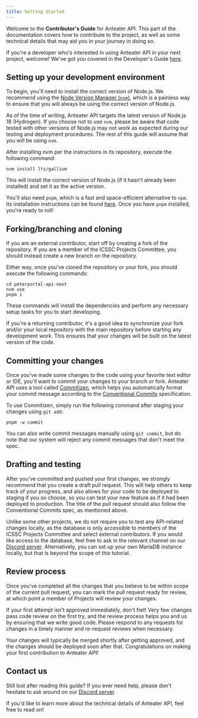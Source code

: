 ```yaml
---
title: Getting Started
---
```


Welcome to the **Contributor's Guide** for Anteater API. This part of the documentation covers how to contribute to the project, as well as some technical details that may aid you in your journey in doing so.

If you're a developer who's interested in using Anteater API in your next project, welcome! We've got you covered in the Developer's Guide [here](/docs/developers-guide/getting-started).

## Setting up your development environment

To begin, you'll need to install the correct version of Node.js. We recommend using the [Node Version Manager (`nvm`)](https://github.com/nvm-sh/nvm), which is a painless way to ensure that you will always be using the correct version of Node.js.

As of the time of writing, Anteater API targets the latest version of Node.js 18 (Hydrogen). If you choose not to use `nvm`, please be aware that code tested with other versions of Node.js may not work as expected during our testing and deployment procedures. The rest of this guide will assume that you will be using `nvm`.

After installing nvm per the instructions in its repository, execute the following command:

```shell
nvm install lts/gallium
```

This will install the correct version of Node.js (if it hasn't already been installed) and set it as the active version.

You'll also need `pnpm`, which is a fast and space-efficient alternative to `npm`. Its installation instructions can be found [here](https://pnpm.io/installation). Once you have `pnpm` installed, you're ready to roll!

## Forking/branching and cloning

If you are an external contributor, start off by creating a fork of the repository. If you are a member of the ICSSC Projects Committee, you should instead create a new branch on the repository.

Either way, once you've cloned the repository or your fork, you should execute the following commands:

```shell
cd peterportal-api-next
nvm use
pnpm i
```

These commands will install the dependencies and perform any necessary setup tasks for you to start developing.

If you're a returning contributor, it's a good idea to synchronize your fork and/or your local repository with the main repository before starting any development work. This ensures that your changes will be built on the latest version of the code.

## Committing your changes

Once you've made some changes to the code using your favorite text editor or IDE, you'll want to commit your changes to your branch or fork. Anteater API uses a tool called [Commitizen](https://commitizen.github.io/cz-cli/), which helps you automatically format your commit message according to the [Conventional Commits](https://www.conventionalcommits.org/en/v1.0.0/) specification.

To use Commitizen, simply run the following command after staging your changes using `git add`:

```shell
pnpm -w commit
```

You can also write commit messages manually using `git commit`, but do note that our system will reject any commit messages that don't meet the spec.

## Drafting and testing

After you've committed and pushed your first changes, we strongly recommend that you create a draft pull request. This will help others to keep track of your progress, and also allows for your code to be deployed to staging if you so choose, so you can test your new feature as if it had been deployed to production. The title of the pull request should also follow the Conventional Commits spec, as mentioned above.

Unlike some other projects, we do not require you to test any API-related changes locally, as the database is only accessible to members of the ICSSC Projects Committee and select external contributors. If you would like access to the database, feel free to ask in the relevant channel on our [Discord server](https://discord.gg/Zu8KZHERtJ). Alternatively, you can set up your own MariaDB instance locally, but that is beyond the scope of this tutorial.

## Review process

Once you've completed all the changes that you believe to be within scope of the current pull request, you can mark the pull request ready for review, at which point a member of Projects will review your changes.

If your first attempt isn't approved immediately, don't fret! Very few changes pass code review on the first try, and the review process helps you and us by ensuring that we write good code. Please respond to any requests for changes in a timely manner and re-request reviews when necessary.

Your changes will typically be merged shortly after getting approved, and the changes should be deployed soon after that. Congratulations on making your first contribution to Anteater API!

## Contact us

Still lost after reading this guide? If you ever need help, please don't hesitate to ask around on our [Discord server](https://discord.gg/Zu8KZHERtJ).

If you'd like to learn more about the technical details of Anteater API, feel free to read on!
